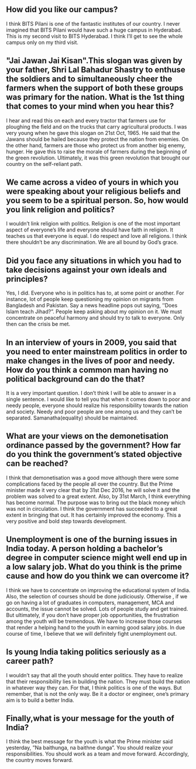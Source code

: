 <!-- TITLE: Sunil Shastri on Indian Youth and Politics -->
<!-- SUBTITLE: An interview with Sunil Shastri, former cabinet minister in the Uttar Pradesh government, when he visited our campus during Pearl 2017. -->

## How did you like our campus?
I think BITS Pilani is one of the fantastic institutes of our country. I never imagined that BITS Pilani would have such a huge campus in Hyderabad. This is my second visit to BITS Hyderabad. I think I’ll get to see the whole campus only on my third visit.

## "Jai Jawan Jai Kisan".This slogan was given by your father, Shri Lal Bahadur Shastry to enthuse the soldiers and to simultaneously cheer the farmers when the support of both these groups was primary for the nation. What is the 1st thing that comes to your mind when you hear this?
I hear and read this on each and every tractor that farmers use for ploughing the field and on the trucks that carry agricultural products. I was very young when he gave this slogan on 21st Oct, 1965. He said that the Jawans should be hailed because they protect the nation from enemies. On the other hand, farmers are those who protect us from another big enemy, hunger. He gave this to raise the morale of farmers during the beginning of the green revolution. Ultimately, it was this green revolution that brought our country on the self-reliant path.

## We came across a video of yours in which you were speaking about your religious beliefs and you seem to be a spiritual person. So, how would you link religion and politics?
I wouldn’t link religion with politics. Religion is one of the most important aspect of everyone’s life and everyone should have faith in religion. It teaches us that everyone is equal. I do respect and love all religions. I think there shouldn’t be any discrimination. We are all bound by God’s grace.

## Did you face any situations in which you had to take decisions against your own ideals and principles?
Yes, I did. Everyone who is in politics has to, at some point or another. For instance, lot of people keep questioning my opinion on migrants from Bangladesh and Pakistan. Say a news headline pops out saying, ’’Does Islam teach Jihad?”. People keep asking about my opinion on it. We must concentrate on peaceful harmony and should try to talk to everyone. Only then can the crisis be met.

## In an interview of yours in 2009, you said that you need to enter mainstream politics in order to make changes in the lives of poor and needy. How do you think a common man having no political background can do the that?
It is a very important question. I don’t think I will be able to answer in a single sentence. I would like to tell you that when it comes down to poor and needy people, everyone should realize his responsibility towards the nation and society. Needy and poor people are one among us and they can’t be separated. Samanatha(equality) should be maintained.

## What are your views on the demonetisation ordinance passed by the government? How far do you think the government’s stated objective can be reached?
I think that demonetisation was a good move although there were some complications faced by the people all over the country. But the Prime minister made it very clear that by 31st Dec 2016, he will solve it and the problem was solved to a great extent. Also, by 31st March, I think everything has become normal. The purpose was to bring out the black money which was not in circulation. I think the government has succeeded to a great extent in bringing that out. It has certainly improved the economy. This a very positive and bold step towards development.

## Unemployment is one of the burning issues in India today. A person holding a bachelor’s degree in computer science might well end up in a low salary job. What do you think is the prime cause and how do you think we can overcome it?
I think we have to concentrate on improving the educational system of India. Also, the selection of courses should be done judiciously. Otherwise , if we go on having a lot of graduates in computers, management, MCA and accounts, the issue cannot be solved. Lots of people study and get trained. But ultimately, if you don’t have proper job opportunities, the frustration among the youth will be tremendous. We have to increase those courses that render a helping hand to the youth in earning good salary jobs. In due course of time, I believe that we will definitely fight unemployment out.

## Is young India taking politics seriously as a career path?
I wouldn’t say that all the youth should enter politics. They have to realize that their responsibility lies in building the nation. They must build the nation in whatever way they can. For that, I think politics is one of the ways. But remember, that is not the only way. Be it a doctor or engineer, one’s primary aim is to build a better India.

## Finally,what is your message for the youth of India?
I think the best message for the youth is what the Prime minister said yesterday, ”Na baithunga, na baithne dunga”. You should realize your responsibilities. You should work as a team and move forward. Accordingly, the country moves forward.